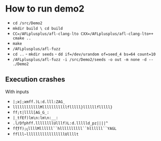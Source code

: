 # How to run demo2

- `cd /src/Demo2`
- `mkdir build \ cd build`
- `CC=/AFLplusplus/afl-clang-lto CXX=/AFLplusplus/afl-clang-lto++ cmake ..`
- `make`
- `/AFLplusplus/afl-fuzz`
- `cd ..` - `mkdir seeds` - `dd if=/dev/urandom of=seed_4 bs=64 count=10`
- `/AFLplusplus/afl-fuzz -i /src/Demo2/seeds -o out -m none -d -- ./Demo2`

## Execution crashes

With inputs

- `|;ϰ|;ϰmff.)L:d.lll:ZAG_`
- `llllllllllllMlllllllllllflllll}llllllflllll}`
- `ff;t|llll[AG_G_:`
- `|_tfEf)lm\n:lm\n:__:`
- `.l/Dfphff.llllllllUlllf)L:d.llllld_pz||||^`
- `ff҉ff);ҁllllMllllll``hllllllllll``hllllll``YAGL`
- `fflll~lllllllllllllllllUllllt`
